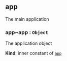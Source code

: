 <a name="module_app"></a>

## app
The main application

<a name="module_app..app"></a>

### app~app : <code>Object</code>
The application object

**Kind**: inner constant of [<code>app</code>](#module_app)  
